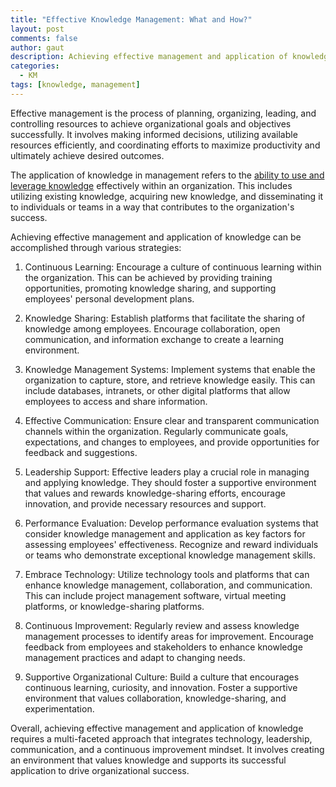 ```yaml
---
title: "Effective Knowledge Management: What and How?"
layout: post
comments: false
author: gaut
description: Achieving effective management and application of knowledge requires a multi-faceted approach that integrates technology, leadership, communication, and a continuous improvement mindset. It involves creating an environment that values knowledge and supports its successful application to drive organizational success.
categories:
  - KM
tags: [knowledge, management]
---
```

Effective management is the process of planning, organizing, leading, and controlling resources to achieve organizational goals and objectives successfully. It involves making informed decisions, utilizing available resources efficiently, and coordinating efforts to maximize productivity and ultimately achieve desired outcomes.

The application of knowledge in management refers to the [ability to use and leverage knowledge](/knowledge-management/) effectively within an organization. This includes utilizing existing knowledge, acquiring new knowledge, and disseminating it to individuals or teams in a way that contributes to the organization's success.

Achieving effective management and application of knowledge can be accomplished through various strategies:

1. Continuous Learning: Encourage a culture of continuous learning within the organization. This can be achieved by providing training opportunities, promoting knowledge sharing, and supporting employees' personal development plans.
    
2. Knowledge Sharing: Establish platforms that facilitate the sharing of knowledge among employees. Encourage collaboration, open communication, and information exchange to create a learning environment.
    
3. Knowledge Management Systems: Implement systems that enable the organization to capture, store, and retrieve knowledge easily. This can include databases, intranets, or other digital platforms that allow employees to access and share information.
    
4. Effective Communication: Ensure clear and transparent communication channels within the organization. Regularly communicate goals, expectations, and changes to employees, and provide opportunities for feedback and suggestions.
    
5. Leadership Support: Effective leaders play a crucial role in managing and applying knowledge. They should foster a supportive environment that values and rewards knowledge-sharing efforts, encourage innovation, and provide necessary resources and support.
    
6. Performance Evaluation: Develop performance evaluation systems that consider knowledge management and application as key factors for assessing employees' effectiveness. Recognize and reward individuals or teams who demonstrate exceptional knowledge management skills.

7. Embrace Technology: Utilize technology tools and platforms that can enhance knowledge management, collaboration, and communication. This can include project management software, virtual meeting platforms, or knowledge-sharing platforms.
    
8. Continuous Improvement: Regularly review and assess knowledge management processes to identify areas for improvement. Encourage feedback from employees and stakeholders to enhance knowledge management practices and adapt to changing needs.
    
9. Supportive Organizational Culture: Build a culture that encourages continuous learning, curiosity, and innovation. Foster a supportive environment that values collaboration, knowledge-sharing, and experimentation.
    

Overall, achieving effective management and application of knowledge requires a multi-faceted approach that integrates technology, leadership, communication, and a continuous improvement mindset. It involves creating an environment that values knowledge and supports its successful application to drive organizational success.